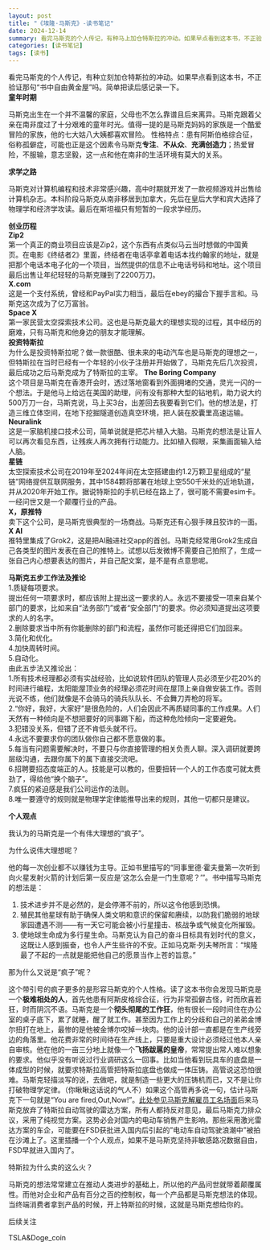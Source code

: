 ```yaml
---
layout: post
title: "《埃隆·马斯克》-读书笔记"
date: 2024-12-14
summary: 看完马斯克的个人传记，有种马上加仓特斯拉的冲动。如果早点看到这本书，不正验证那句“书中自由黄金屋”吗。
categories: [读书笔记]
tags: [读书]
---
```


看完马斯克的个人传记，有种立刻加仓特斯拉的冲动。如果早点看到这本书，不正验证那句“书中自由黄金屋”吗。简单把读后感记录一下。  
**童年时期**  

马斯克出生在一个并不温馨的家庭，父母也不怎么靠谱且后来离异。马斯克跟着父亲在南非度过了十分艰难的童年时光。值得一提的是马斯克妈妈的家族是一个酷爱冒险的家族，他的七大姑八大姨都喜欢冒险。
性格特点：患有阿斯伯格综合征，俗称孤僻症，可能也正是这个因素令马斯克**专注**、**不从众**、**充满创造力**；热爱冒险，不服输，意志坚毅，这一点和他在南非的生活环境有莫大的关系。  

**求学之路**  

马斯克对计算机编程和技术非常感兴趣，高中时期就开发了一款视频游戏并出售给计算机杂志。本科阶段马斯克从南非移居到加拿大，先后在皇后大学和宾大选择了物理学和经济学攻读。最后在斯坦福只有短暂的一段求学经历。  

**创业历程**  
**Zip2**  
第一个真正的商业项目应该是Zip2，这个东西有点类似马云当时想做的中国黄页。在电影《终结者2》里面，终结者在电话亭拿着电话本找约翰家的地址，就是把那个电话本电子化的一个项目，当然提供的信息不止电话号码和地址。这个项目最后出售让年纪轻轻的马斯克赚到了2200万刀。  
 **X.com**  
 这是一个支付系统，曾经和PayPal实力相当，最后在ebey的撮合下握手言和。马斯克这次成为了亿万富翁。  
 **Space X**  
 第一家民营太空探索技术公司。这也是马斯克最大的理想实现的过程，其中经历的磨难，只有马斯克和他身边的朋友才能理解。  
 **投资特斯拉**    
 为什么是投资特斯拉呢？做一款很酷、很未来的电动汽车也是马斯克的理想之一，但特斯拉在当时已经有一个年轻的小伙子注册并开始做了，马斯克先后几次投资，最后成功之后马斯克成为了特斯拉的主宰。
 **The Boring Company**  
 这个项目是马斯克在香港开会时，透过落地窗看到外面拥堵的交通，灵光一闪的一个想法。于是他马上给远在美国的助理，问有没有那种大型的钻地机，助力说大约500万刀一台，马斯克说，马上买3台，出差回去我要看到它们。他的想法是，打造三维立体空间，在地下挖掘隧道创造真空环境，把人装在胶囊里高速运输。  
 **Neuralink**  
 这是一家脑机接口技术公司，简单说就是把芯片植入大脑。马斯克的想法是让盲人可以再次看见东西，让残疾人再次拥有行动能力。比如植入假眼，采集画面输入给人脑。  
 **星链**  
太空探索技术公司在2019年至2024年间在太空搭建由约1.2万颗卫星组成的“星链”网络提供互联网服务，其中1584颗将部署在地球上空550千米处的近地轨道，并从2020年开始工作。据说特斯拉的手机已经在路上了，很可能不需要esim卡。一经问世又是一个颠覆行业的产品。  
**X，原推特**  
卖下这个公司，是马斯克很典型的一场商战。马斯克还有心狠手辣且狡诈的一面。  
**X AI**  
推特里集成了Grok2，这是把AI融进社交app的首创。马斯克经常用Grok2生成自己各类型的图片发表在自己的推特上。试想以后发微博不需要自己拍照了，生成一张自己内心想要表达的图片，并自己配文案，是不是有点意思呢。  

**马斯克五步工作法及推论**  
1.质疑每项要求。  
提出任何一项要求时，都应该附上提出这一要求的人。永远不要接受一项来自某个部门的要求，比如来自“法务部门”或者“安全部门”的要求。你必须知道提出这项要求的人的名字。  
2.删除要求当中所有你能删除的部门和流程，虽然你可能还得把它们加回来。  
3.简化和优化。  
4.加快周转时间。  
5.自动化。  
由此五步法又推论出：  
1.所有技术经理都必须有实战经验，比如说软件团队的管理人员必须至少花20%的时间进行编程，太阳能屋顶业务的经理必须花时间在屋顶上亲自做安装工作。否则光说不练，他们就像是不会骑马的骑兵队队长、不会舞刀弄枪的将军。  
2.“你好，我好，大家好”是很危险的，人们会因此不再质疑同事的工作成果。人们天然有一种倾向是不想把要好的同事踢下船，而这种危险倾向一定要避免。  
3.犯错没关系，但错了还不肯低头就不行。  
4.永远不要要求你的团队做你自己都不愿意做的事。  
5.每当有问题需要解决时，不要只与你直接管理的相关负责人聊。深入调研就要跨层级沟通，去跟你属下的属下直接交流吧。  
6.招聘要招态度端正的人。技能是可以教的，但要扭转一个人的工作态度可就太费劲了，得给他“换个脑子”。  
7.疯狂的紧迫感是我们公司运作的法则。  
8.唯一要遵守的规则就是物理学定律能推导出来的规则，其他一切都只是建议。   


**个人观点**  

我认为的马斯克是一个有伟大理想的“疯子”。  

为什么说伟大理想呢？  

他的每一次创业都不以赚钱为主导。正如书里描写的“同事里德·霍夫曼第一次听到向火星发射火箭的计划后第一反应是‘这怎么会是一门生意呢？’”。书中描写马斯克的想法是：  
1. 技术进步并不是必然的，是会停滞不前的，所以这令他感到恐惧。  
2. 殖民其他星球有助于确保人类文明和意识的保留和赓续，以防我们脆弱的地球家园遭遇不测——有一天它可能会被小行星撞击、核战争或气候变化所摧毁。  
3. 使地球生命成为多行星生命。马斯克认为自己的奋斗目标具有划时代的意义，这既让人感到振奋，也令人产生些许的不安。正如马克斯·列夫琴所言：“埃隆最了不起的一点就是能把他自己的愿景当作上苍的旨意。”  

那为什么又说是“疯子”呢？  

这个带引号的疯子更多的是形容马斯克的个人性格。读了这本书你会发现马斯克是一个**极难相处的人**，首先他患有阿斯皮格综合征，行为非常孤僻古怪，时而欣喜若狂，时而阴沉不语。马斯克是一个**彻头彻尾的工作狂**，他有很长一段时间住在办公室的桌子底下，累了就睡，醒了就工作。甚至因为工作上的分歧和自己的弟弟金博尔扭打在地上，最惨的是他被金博尔咬掉一块肉。他的设计部一直都是在生产线旁边的角落里。他花费非常的时间待在生产线上，只要是重大设计必须经过他本人亲自审核。他在他的一亩三分地上就像一个**飞扬跋扈的皇帝**，常常提出常人难以想象的要求。他似乎没有听说过行业调研这么一回事。比如当他看到玩具车的底盘是一体成型的时候，就要求特斯拉高管把特斯拉底盘也做成一体压铸。高管说这恐怕很难。马斯克轻描淡写的说，去做吧，就是制造一些更大的压铸机而已，又不是让你打破物理学定律。（你瞅瞅这话说的气人不）如果这个高管再多说一句，估计马斯克下一句就是“You are fired,Out,Now!”。[此处参见马斯克解雇员工名场面](https://www.douyin.com/video/7437493546384362811)后来马斯克放弃了特斯拉自动驾驶的雷达方案，所有人都持反对意见，最后马斯克力排众议，采用了纯视觉方案。这势必会对国内的电动车销售产生影响。那些采用激光雷达方案的车企，可能要在FSD获批进入国内后引起的”电动车自动驾驶浪潮中”被拍在沙滩上了。这里插播一个个人观点，如果不是马斯克坚持非敏感路况数据自由，FSD早就进入国内了。  

特斯拉为什么卖的这么火？  

马斯克的想法常常建立在推动人类进步的基础上，所以他的产品问世就带着颠覆属性。而他对企业和产品有百分之百的控制权，每一个产品都是马斯克想法的体现。当终端消费者拿到产品的时候，开上特斯拉的时候，这就是马斯克想给你的。  

后续关注  

TSLA&Doge_coin  